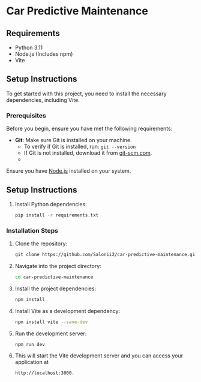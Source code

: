 # Car Predictive Maintenance

## Requirements

- Python 3.11
- Node.js (Includes npm)
- Vite

## Setup Instructions

To get started with this project, you need to install the necessary dependencies, including Vite.

### Prerequisites

Before you begin, ensure you have met the following requirements:

- **Git**: Make sure Git is installed on your machine.
    - To verify if Git is installed, run: `git --version`
    - If Git is not installed, download it from [git-scm.com](https://git-scm.com/).
    - 
Ensure you have [Node.js](https://nodejs.org/) installed on your system.


## Setup Instructions

1. Install Python dependencies:
   ```bash
   pip install -r requirements.txt


### Installation Steps

1. Clone the repository:
   ```bash
   git clone https://github.com/Salonii2/car-predictive-maintenance.git

2. Navigate into the project directory:
   ```bash
   cd car-predictive-maintenance

4. Install the project dependencies:
   ```bash
   npm install

6. Install Vite as a development dependency:
   ```bash
   npm install vite --save-dev

8. Run the development server:
   ```bash
   npm run dev

10. This will start the Vite development server and you can access your application at
    ```bash
    http://localhost:3000.



